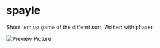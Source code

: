 # spayle
Shoot 'em up game of the differnt sort. Written with phaser.

![Preview Picture](https://imgur.com/a/2qJf8)
